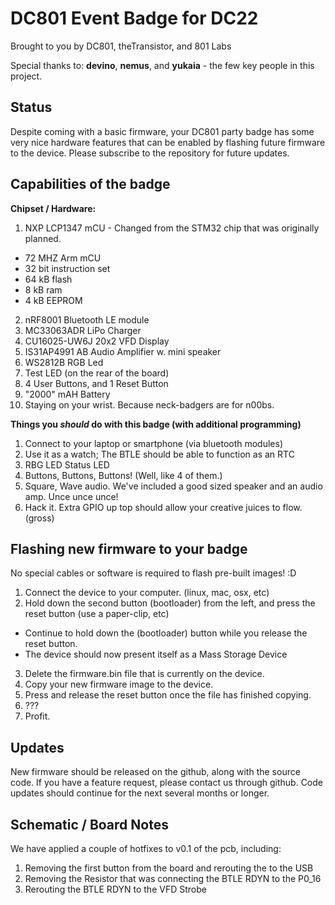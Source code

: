 # DC801 Event Badge for DC22
Brought to you by DC801, theTransistor, and 801 Labs

Special thanks to: **devino**, **nemus**, and **yukaia** - the few key people in this project.


## Status
Despite coming with a basic firmware, your DC801 party badge has some very nice hardware features that can be enabled by flashing future firmware to the device. Please subscribe to the repository for future updates.


## Capabilities of the badge
**Chipset / Hardware:**

1. NXP LCP1347 mCU - Changed from the STM32 chip that was originally planned.
  * 72 MHZ Arm mCU
  * 32 bit instruction set
  * 64 kB flash
  * 8  kB ram
  * 4  kB EEPROM
2. nRF8001 Bluetooth LE module
3. MC33063ADR LiPo Charger
4. CU16025-UW6J 20x2 VFD Display
5. IS31AP4991 AB Audio Amplifier w. mini speaker
6. WS2812B RGB Led
7. Test LED (on the rear of the board)
8. 4 User Buttons, and 1 Reset Button
9. "2000" mAH Battery
10. Staying on your wrist. Because neck-badgers are for n00bs.  

**Things you *should* do with this badge (with additional programming)**

1. Connect to your laptop or smartphone (via bluetooth modules)
2. Use it as a watch; The BTLE should be able to function as an RTC
3. RBG LED Status LED
4. Buttons, Buttons, Buttons! (Well, like 4 of them.)
5. Square, Wave audio. We've included a good sized speaker and an audio amp. Unce unce unce!
6. Hack it. Extra GPIO up top should allow your creative juices to flow. (gross)

## Flashing new firmware to your badge
No special cables or software is required to flash pre-built images! :D

1. Connect the device to your computer. (linux, mac, osx, etc)
2. Hold down the second button (bootloader) from the left, and press the reset button (use a paper-clip, etc)
  * Continue to hold down the (bootloader) button while you release the reset button.
  * The device should now present itself as a Mass Storage Device
3. Delete the firmware.bin file that is currently on the device.
4. Copy your new firmware image to the device.
5. Press and release the reset button once the file has finished copying.
6. ???
7. Profit.

## Updates
New firmware should be released on the github, along with the source code. If you have a feature request, please contact us through github. Code updates should continue for the next several months or longer.

## Schematic / Board Notes
We have applied a couple of hotfixes to v0.1 of the pcb, including:

1. Removing the first button from the board and rerouting the to the USB
2. Removing the Resistor that was connecting the BTLE RDYN to the P0_16
3. Rerouting the BTLE RDYN to the VFD Strobe
